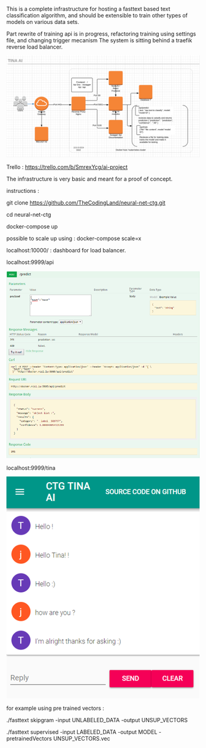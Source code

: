 This is a complete infrastructure for hosting a fasttext based text classification algorithm, and should be extensible to train other types of models on various data sets.

Part rewrite of training api is in progress, refactoring training using settings file, and changing trigger mecanism
The system is sitting behind a traefik reverse load balancer.

![alt text](https://github.com/TheCodingLand/neural-net-ctg/blob/master/architecture.png?raw=true)

Trello : 
https://trello.com/b/SmrexYcg/ai-project

The infrastructure is very basic and meant for a proof of concept.

instructions : 

git clone https://github.com/TheCodingLand/neural-net-ctg.git

cd neural-net-ctg

docker-compose up

possible to scale up using :
docker-compose <service> scale=x


localhost:10000/ : dashboard for load balancer.

localhost:9999/api

![alt text](https://github.com/TheCodingLand/neural-net-ctg/blob/master/restapi.png?raw=true)


localhost:9999/tina

![alt text](https://github.com/TheCodingLand/neural-net-ctg/blob/master/tinaaifrontend-wip.png?raw=true)


for example using pre trained vectors :

./fasttext skipgram -input UNLABELED_DATA -output UNSUP_VECTORS

./fasttext supervised -input LABELED_DATA -output MODEL -pretrainedVectors UNSUP_VECTORS.vec
 

